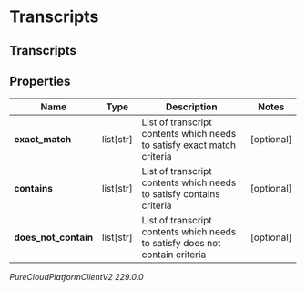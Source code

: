 # Transcripts

## Transcripts

## Properties

|Name | Type | Description | Notes|
|------------ | ------------- | ------------- | -------------|
| **exact_match** | list[str] | List of transcript contents which needs to satisfy exact match criteria | [optional] |
| **contains** | list[str] | List of transcript contents which needs to satisfy contains criteria | [optional] |
| **does_not_contain** | list[str] | List of transcript contents which needs to satisfy does not contain criteria | [optional] |



_PureCloudPlatformClientV2 229.0.0_
